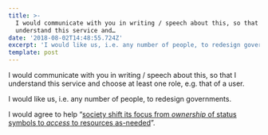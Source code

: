 ```yaml
---
title: >-
  I would communicate with you in writing / speech about this, so that I
  understand this service and…
date: '2018-08-02T14:48:55.724Z'
excerpt: 'I would like us, i.e. any number of people, to redesign governments.'
template: post
---
```

I would communicate with you in writing / speech about this, so that I understand this service and choose at least one role, e.g. that of a user.

I would like us, i.e. any number of people, to redesign governments.

I would agree to help “[society shift its focus from *ownership* of status symbols to *access* to resources as-needed](https://medium.com/project-2030/overview-714b2d8e66e3)”.

